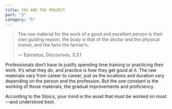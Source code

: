 ```yaml
---
title: YOU ARE THE PROJECT
part: "2"
category: "5"
---
```


> The raw material for the work of a good and excellent person is their own guiding reason, the body is that of the doctor and the physical trainer, and the farm the farmer’s.
>
> — Epictetus, Discourses, 3.3.1

Professionals don’t have to justify spending time training or practicing their work. It’s what they do, and practice is how they get good at it. The raw materials vary from career to career, just as the locations and duration vary depending on the person and the profession. But the one constant is the working of those materials, the gradual improvements and proficiency.

According to the Stoics, your mind is the asset that must be worked on most—and understood best.
